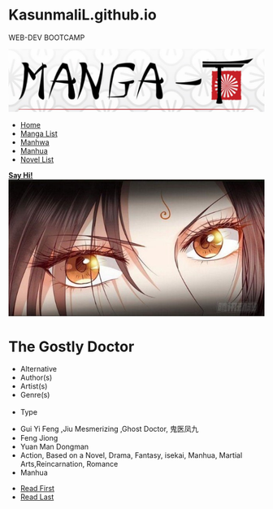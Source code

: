 # KasunmaliL.github.io
WEB-DEV BOOTCAMP
<!DOCTYPE html>
<html>
  <head>
    <meta charset="utf-8">
    <title>Manga_eyes</title>
    <link href="style.css" rel="stylesheet" type="text/css" />
  </head>
  <body> <!-- 1.nav bar  2.content section -->
    <section id= "main" >
      <nav>
        <a href= "https://zinmanga.com/" class="logo" >
          <img src="manga.jpg" alt="The logo of the Project Manga_eyes"/ >
        </a>
        <span class="menu-space"> </span>
        <ul class="menu">
          <li><a href= "https://mangatx.com/"> Home </a></li>
          <li><a href= "https://mangatx.com/manga/"> Manga List </a></li>
          <li><a href= "https://mangatx.com/manga-genre/manhwa/"> Manhwa </a></li>
          <li><a href= "https://mangatx.com/manga-genre/manhua/"> Manhua </a></li>    
          <li><a href= "https://mangatx.com/manga-genre/novel/"> Novel List</a></li>  
        </ul>
        <a href= "#"  class="hey"> 
          <strong>Say Hi!</strong> 
        </a>
      </nav>
    </section>
    <div class="content">
      <div class="image">
        <img src="manga_the_gostly_doctor.jpg" alt="The gostly doctor"/>
      </div>
      <div class="main-text">
        <h1> The Gostly Doctor </h1>
        <p class="about-chapter">
          <div class="about">
            <ul class="first">
              <li>Alternative</li>
              <li>Author(s)</li>
              <li>Artist(s)</li>
              <li>Genre(s)</li>
              <br>
              <li>Type</li>
            </ul>
            <ul class="second">
              <li>Gui Yi Feng ,Jiu Mesmerizing ,Ghost Doctor, 鬼医凤九</li>
              <li>Feng Jiong</li>
              <li>Yuan Man Dongman</li>
              <li>Action, Based on a Novel, Drama, Fantasy, isekai, Manhua, Martial Arts,Reincarnation, Romance</li>
              <li> Manhua</li>
            </ul>
          </div>
          <ul class="chapter-btn">
            <li><a href="https://mangatx.com/manga/the-ghostly-doctor/chapter-1/" class="btn1">Read First</a></li> 
            <li><a href="https://mangatx.com/manga/the-ghostly-doctor/chapter-335/" class="btn2">Read Last</a></li>
          </ul>             
        </p>
      </div>  
    </div>
  </body>
</html>
